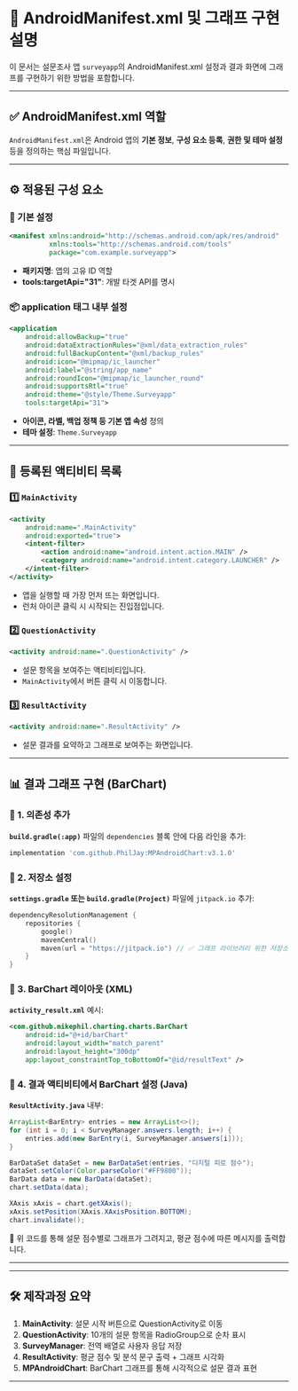 # 📄 AndroidManifest.xml 및 그래프 구현 설명

이 문서는 설문조사 앱 `surveyapp`의 AndroidManifest.xml 설정과 결과 화면에 그래프를 구현하기 위한 방법을 포함합니다.

---

## ✅ AndroidManifest.xml 역할

`AndroidManifest.xml`은 Android 앱의 **기본 정보**, **구성 요소 등록**, **권한 및 테마 설정** 등을 정의하는 핵심 파일입니다.

---

## ⚙️ 적용된 구성 요소

### 📌 기본 설정
```xml
<manifest xmlns:android="http://schemas.android.com/apk/res/android"
          xmlns:tools="http://schemas.android.com/tools"
          package="com.example.surveyapp">
```
- **패키지명**: 앱의 고유 ID 역할
- **tools:targetApi="31"**: 개발 타겟 API를 명시

### 📦 application 태그 내부 설정
```xml
<application
    android:allowBackup="true"
    android:dataExtractionRules="@xml/data_extraction_rules"
    android:fullBackupContent="@xml/backup_rules"
    android:icon="@mipmap/ic_launcher"
    android:label="@string/app_name"
    android:roundIcon="@mipmap/ic_launcher_round"
    android:supportsRtl="true"
    android:theme="@style/Theme.Surveyapp"
    tools:targetApi="31">
```
- **아이콘, 라벨, 백업 정책 등 기본 앱 속성** 정의
- **테마 설정**: `Theme.Surveyapp`

---

## 🧩 등록된 액티비티 목록

### 1️⃣ `MainActivity`
```xml
<activity
    android:name=".MainActivity"
    android:exported="true">
    <intent-filter>
        <action android:name="android.intent.action.MAIN" />
        <category android:name="android.intent.category.LAUNCHER" />
    </intent-filter>
</activity>
```
- 앱을 실행할 때 가장 먼저 뜨는 화면입니다.
- 런처 아이콘 클릭 시 시작되는 진입점입니다.

### 2️⃣ `QuestionActivity`
```xml
<activity android:name=".QuestionActivity" />
```
- 설문 항목을 보여주는 액티비티입니다.
- `MainActivity`에서 버튼 클릭 시 이동합니다.

### 3️⃣ `ResultActivity`
```xml
<activity android:name=".ResultActivity" />
```
- 설문 결과를 요약하고 그래프로 보여주는 화면입니다.

---

## 📊 결과 그래프 구현 (BarChart)

### 🔧 1. 의존성 추가
**`build.gradle(:app)`** 파일의 `dependencies` 블록 안에 다음 라인을 추가:
```gradle
implementation 'com.github.PhilJay:MPAndroidChart:v3.1.0'
```

### 🔧 2. 저장소 설정
**`settings.gradle` 또는 `build.gradle(Project)`** 파일에 `jitpack.io` 추가:
```kotlin
dependencyResolutionManagement {
    repositories {
        google()
        mavenCentral()
        maven(url = "https://jitpack.io") // ✅ 그래프 라이브러리 위한 저장소
    }
}
```

### 🔧 3. BarChart 레이아웃 (XML)
**`activity_result.xml`** 예시:
```xml
<com.github.mikephil.charting.charts.BarChart
    android:id="@+id/barChart"
    android:layout_width="match_parent"
    android:layout_height="300dp"
    app:layout_constraintTop_toBottomOf="@id/resultText" />
```

### 🔧 4. 결과 액티비티에서 BarChart 설정 (Java)
**`ResultActivity.java`** 내부:
```java
ArrayList<BarEntry> entries = new ArrayList<>();
for (int i = 0; i < SurveyManager.answers.length; i++) {
    entries.add(new BarEntry(i, SurveyManager.answers[i]));
}

BarDataSet dataSet = new BarDataSet(entries, "디지털 피로 점수");
dataSet.setColor(Color.parseColor("#FF9800"));
BarData data = new BarData(dataSet);
chart.setData(data);

XAxis xAxis = chart.getXAxis();
xAxis.setPosition(XAxis.XAxisPosition.BOTTOM);
chart.invalidate();
```

📌 위 코드를 통해 설문 점수별로 그래프가 그려지고, 평균 점수에 따른 메시지를 출력합니다.

---

---

## 🛠 제작과정 요약

1. **MainActivity**: 설문 시작 버튼으로 QuestionActivity로 이동
2. **QuestionActivity**: 10개의 설문 항목을 RadioGroup으로 순차 표시
3. **SurveyManager**: 전역 배열로 사용자 응답 저장
4. **ResultActivity**: 평균 점수 및 분석 문구 출력 + 그래프 시각화
5. **MPAndroidChart**: BarChart 그래프를 통해 시각적으로 설문 결과 표현

---

